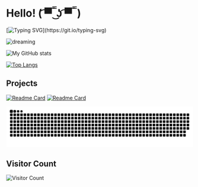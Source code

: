 # Hello! ( ͡▀̿ ̿ ͜ʖ ͡▀̿ ̿ )
[![Typing SVG](https://readme-typing-svg.demolab.com?font=Montserrat&weight=600&size=50&duration=2000&pause=1000&color=FFA6C9&center=true&vCenter=true&width=1000&height=100&lines=Welcome+To+My+Github+Profole;Kirby+is+Sleeping+So+Stay+Silent.)](https://git.io/typing-svg)

![dreaming](https://user-images.githubusercontent.com/86033049/215239570-27af3fba-02f7-4ace-8685-8ce78594832f.gif)

![My GitHub stats](https://github-readme-stats-git-masterrstaa-rickstaa.vercel.app/api?username=ZaRamen&count_private=true&theme=dark)

[![Top Langs](https://github-readme-stats-git-masterrstaa-rickstaa.vercel.app/api/top-langs/?username=ZaRamen&layout=compact&theme=dark)](https://github.com/ZaRamen/github-readme-stats)


## Projects
[![Readme Card](https://github-readme-stats.vercel.app/api/pin/?username=ZaRamen&repo=Survive-the-Infected&theme=dracula)](https://github.com/ZaRamen/Survive-the-Infected)
[![Readme Card](https://github-readme-stats.vercel.app/api/pin/?username=ZaRamen&repo=World-Hardest-Game-Clone&theme=dracula)](https://github.com/ZaRamen/World-Hardest-Game-Clone)


![snake gif](https://github.com/ZaRamen/ZaRamen/blob/output/github-contribution-grid-snake.svg)

## Visitor Count
![Visitor Count](https://profile-counter.glitch.me/ZaRamen/count.svg)

<!--
**ZaRamen/ZaRamen** is a ✨ _special_ ✨ repository because its `README.md` (this file) appears on your GitHub profile.
Here are some ideas to get you started:
-->
